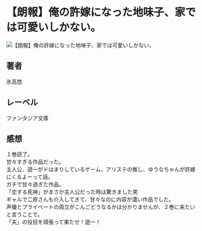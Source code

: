 # 【朗報】俺の許嫁になった地味子、家では可愛いしかない。

![【朗報】俺の許嫁になった地味子、家では可愛いしかない。](https://i.imgur.com/gWGfXtT.png)

## 著者

氷高悠

## レーベル

ファンタジア文庫

## 感想

１巻読了。  
甘々すぎる作品だった。  
主人公、遊一がドはまりしているゲーム、アリステの推し、ゆうなちゃんが許嫁にくるよーって話。  
ガチで甘々過ぎた作品。  
「恋する死神」がまさか主人公だった時は驚きました笑  
ギャルで二原さんも介入してきて、甘々なのに内容が濃い作品でした。  
声優とプライベートの両立がこんごどうなるかは分かりませんが、２巻に来たいと言うことで。  
「夫」の役目を頑張って果たせ！遊一！  
